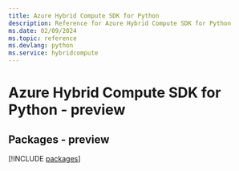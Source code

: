 ```yaml
---
title: Azure Hybrid Compute SDK for Python
description: Reference for Azure Hybrid Compute SDK for Python
ms.date: 02/09/2024
ms.topic: reference
ms.devlang: python
ms.service: hybridcompute
---
```

# Azure Hybrid Compute SDK for Python - preview
## Packages - preview
[!INCLUDE [packages](hybrid-compute-index.md)]